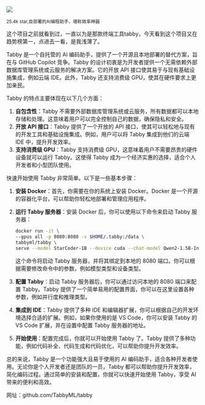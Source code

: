 <img src="/assets/image/250115-tabby.png"/>

<small>25.4k star,自部署的AI编程助手，堪称效率神器</small>

这个项目之前就看到过，一直以为是那款终端工具tabby，今天看到这个项目又在趋势榜第一，点进去一看，是我浅薄了。

Tabby 是一个自托管的 AI 编码助手，提供了一个开源且本地部署的替代方案，旨在与 GitHub Copilot 竞争。Tabby 的设计初衷是为开发者提供一个无需依赖外部数据库管理系统或云服务的解决方案。它的开放 API 接口使其易于与现有基础设施集成，例如云端 IDE。此外，Tabby 还支持消费级 GPU，使其在硬件要求上更加亲民。

Tabby 的特点主要体现在以下几个方面：

1. **自包含性**：Tabby 不需要外部数据库管理系统或云服务，所有数据都可以本地存储和处理。这意味着用户可以完全控制自己的数据，确保隐私和安全。
2. **开放 API 接口**：Tabby 提供了一个开放的 API 接口，使其可以轻松地与现有的开发工具和基础设施集成。例如，用户可以将 Tabby 集成到他们的云端 IDE 中，提升开发效率。
3. **支持消费级 GPU**：Tabby 支持消费级 GPU，这意味着用户不需要昂贵的硬件设备就可以运行 Tabby。这使得 Tabby 成为一个经济实惠的选择，适合个人开发者和小型团队使用。

快速开始使用 Tabby 非常简单。以下是一些基本步骤：

1. **安装 Docker**：首先，你需要在你的系统上安装 Docker。Docker 是一个开源的容器化平台，可以帮助你轻松地部署和管理应用程序。
2. **运行 Tabby 服务器**：安装 Docker 后，你可以使用以下命令来启动 Tabby 服务器：
   ```bash
   docker run -it \
   --gpus all -p 8080:8080 -v $HOME/.tabby:/data \
   tabbyml/tabby \
   serve --model StarCoder-1B --device cuda --chat-model Qwen2-1.5B-Instruct
   ```
   这个命令将启动 Tabby 服务器，并将其绑定到本地的 8080 端口。你可以根据需要修改命令中的参数，例如模型类型和设备类型。

3. **配置 Tabby**：启动 Tabby 服务器后，你可以通过访问本地的 8080 端口来配置 Tabby。Tabby 提供了一个简单易用的配置界面，你可以在这里设置各种参数，例如并行度和推理类型。

4. **集成到 IDE**：Tabby 提供了多种 IDE 和编辑器扩展，你可以根据自己的开发环境选择合适的扩展。例如，如果你使用的是 VS Code，你可以安装 Tabby 的 VS Code 扩展，并在设置中配置 Tabby 服务器的地址。

5. **开始使用**：配置完成后，你就可以开始使用 Tabby 了。Tabby 提供了多种功能，例如代码补全、代码生成和代码优化，可以帮助你提升开发效率。



总的来说，Tabby 是一个功能强大且易于使用的 AI 编码助手，适合各种开发者使用。无论你是个人开发者还是团队的一员，Tabby 都可以帮助你提升开发效率，简化编码过程。通过简单的安装和配置，你就可以快速开始使用 Tabby，享受 AI 带来的便利和高效。

网址：github.com/TabbyML/tabby